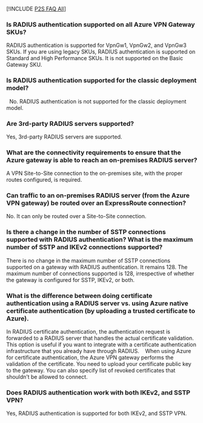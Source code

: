 [!INCLUDE [P2S FAQ All](vpn-gateway-faq-p2s-all-include.md)]

### Is RADIUS authentication supported on all Azure VPN Gateway SKUs?

RADIUS authentication is supported for VpnGw1, VpnGw2, and VpnGw3 SKUs. If you are using legacy SKUs, RADIUS authentication is supported on Standard and High Performance SKUs. It is not supported on the Basic Gateway SKU. 
 
### Is RADIUS authentication supported for the classic deployment model?
 
No. RADIUS authentication is not supported for the classic deployment model.
 
### Are 3rd-party RADIUS servers supported?

Yes, 3rd-party RADIUS servers are supported.
 
### What are the connectivity requirements to ensure that the Azure gateway is able to reach an on-premises RADIUS server?

A VPN Site-to-Site connection to the on-premises site, with the proper routes configured, is required.  
 
### Can traffic to an on-premises RADIUS server (from the Azure VPN gateway) be routed over an ExpressRoute connection?

No. It can only be routed over a Site-to-Site connection.
 
### Is there a change in the number of SSTP connections supported with RADIUS authentication? What is the maximum number of SSTP and IKEv2 connections supported?

There is no change in the maximum number of SSTP connections supported on a gateway with RADIUS authentication. It remains 128. The maximum number of connections supported is 128, irrespective of whether the gateway is configured for SSTP, IKEv2, or both.
 
### What is the difference between doing certificate authentication using a RADIUS server vs. using Azure native certificate authentication (by uploading a trusted certificate to Azure).

In RADIUS certificate authentication, the authentication request is forwarded to a RADIUS server that handles the actual certificate validation. This option is useful if you want to integrate with a certificate authentication infrastructure that you already have through RADIUS.
  
When using Azure for certificate authentication, the Azure VPN gateway performs the validation of the certificate. You need to upload your certificate public key to the gateway. You can also specify list of revoked certificates that shouldn’t be allowed to connect.

### Does RADIUS authentication work with both IKEv2, and SSTP VPN?

Yes, RADIUS authentication is supported for both IKEv2, and SSTP VPN.  